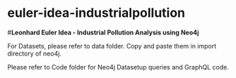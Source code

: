 # euler-idea-industrialpollution
#**Leonhard Euler Idea - Industrial Pollution Analysis using Neo4j**

For Datasets, please refer to data folder. Copy and paste them in import directory of neo4j.

Please refer to Code folder for Neo4j Datasetup queries and GraphQL code.
